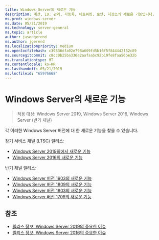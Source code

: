 ```yaml
---
title: Windows Server의 새로운 기능
description: 계산, ID, 관리, 자동화, 네트워킹, 보안, 저장소의 새로운 기능입니다.
ms.prod: windows-server
ms.date: 05/21/2019
ms.technology: server-general
ms.topic: article
author: jasongerend
ms.author: jgerend
ms.localizationpriority: medium
ms.openlocfilehash: c39336dfa02e798a609fd5b16f5f844442f32c89
ms.sourcegitcommit: c8cc0b25ba336a2aafaabc92b19fe8faa56be32b
ms.translationtype: MT
ms.contentlocale: ko-KR
ms.lasthandoff: 05/21/2019
ms.locfileid: "65976668"
---
```

# <a name="whats-new-in-windows-server"></a>Windows Server의 새로운 기능

>적용 대상: Windows Server 2019, Windows Server 2016, Windows Server (반기 채널)

각 이러한 Windows Server 버전에 대 한 새로운 기능을 찾을 수 있습니다.  

장기 서비스 채널 (LTSC) 릴리스:

- [Windows Server 2019의에서 새로운 기능](../get-started-19/whats-new-19.md)
- [Windows Server 2016의 새로운 기능](whats-new-in-windows-server-2016.md)

반기 채널 릴리스:

- [Windows Server 버전 1903의 새로운 기능](../get-started-19/whats-new-in-windows-server-1903.md)
- [Windows Server 버전 1809의 새로운 기능](whats-new-in-windows-server-1809.md)
- [Windows Server 버전 1803의 새로운 기능](whats-new-in-windows-server-1803.md)
- [Windows Server 버전 1709의 새로운 기능](whats-new-in-windows-server-1709.md)

## <a name="see-also"></a>참조

- [릴리스 정보: Windows Server 2019의 중요한 이슈](../get-started-19/rel-notes-19.md)
- [릴리스 정보: Windows Server 2016의 중요한 이슈](Windows-Server-2016-GA-Release-Notes.md)